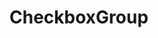 # CheckboxGroup

<wc-checkbox-group
  debug="true"
  disabled="false"
  horizontal="true"
  items='[
    "Choix 1",
    "Choix 2",
    "Choix 3"
  ]'>
</wc-checkbox-group>
